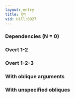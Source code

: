 ```yaml
---
layout: entry
title: རྡེག་
vid: Hill:0927
---
```

### Dependencies (N = 0)


### Overt 1-2


### Overt 1-2-3


### With oblique arguments


### With unspecified obliques
